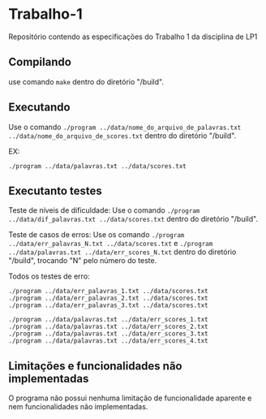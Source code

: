 # Trabalho-1
Repositório contendo as especificações do Trabalho 1 da disciplina de LP1

## Compilando

use comando ```make``` dentro do diretório "/build".

## Executando

Use o comando ```./program ../data/nome_do_arquivo_de_palavras.txt ../data/nome_do_arquivo_de_scores.txt``` dentro do diretório "/build".

EX:
```
./program ../data/palavras.txt ../data/scores.txt
```

## Executanto testes

Teste de níveis de dificuldade: Use o comando ```./program ../data/dif_palavras.txt ../data/scores.txt``` dentro do diretório "/build".

Teste de casos de erros: Use os comando ```./program ../data/err_palavras_N.txt ../data/scores.txt``` e 
```./program ../data/palavras.txt ../data/err_scores_N.txt``` dentro do diretório "/build", trocando "N" pelo número do teste.

Todos os testes de erro:
```
./program ../data/err_palavras_1.txt ../data/scores.txt
./program ../data/err_palavras_2.txt ../data/scores.txt
./program ../data/err_palavras_3.txt ../data/scores.txt

./program ../data/palavras.txt ../data/err_scores_1.txt
./program ../data/palavras.txt ../data/err_scores_2.txt
./program ../data/palavras.txt ../data/err_scores_3.txt
./program ../data/palavras.txt ../data/err_scores_4.txt
```

## Limitações e funcionalidades não implementadas

O programa não possui nenhuma limitação de funcionalidade aparente e nem funcionalidades não implementadas.